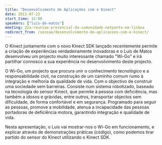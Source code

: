 ```yaml
---
title: "Desenvolvimento de Aplicações com o Kinect"
date: 2011-07-23
start_time: 12:00
speakers: ["luis-de-matos"]
meeting: 22a-reuniao-presencial-da-comunidade-netponto-em-lisboa
redirect_from: /sessao/desenvolvimento-de-aplicacoes-com-o-kinect/
---
```


O Kinect juntamente com o novo Kinect SDK lançado recentemente permite a criação de experiências verdadeiramente inovadoras e o Luis de Matos desenvolveu um projecto muito interessante chamado "Wi-Go" e irá partilhar connosco a sua experiência no desenvolvimento deste projecto.

O Wi-Go, um projecto que procura unir o conhecimento tecnológico e a responsabilidade civil, na construção de um caminho comum rumo à integração e melhoria da qualidade de vida. Com o objectivo de construir uma sociedade sem barreiras. Consiste num sistema robotizado, baseado na tecnologia do sensor Kinect, que permite à pessoa com deficiência, mas também a idosos e grávidas, entre outros, transportar objectos sem dificuldade, de forma confortável e em segurança. Programado para seguir as pessoas, promove a mobilidade, atenua a incapacidade das pessoas portadoras de deficiência motora, garantindo integração e qualidade de vida.

Nesta apresentação, o Luis vai mostrar-nos o Wi-Go em funcionamento, e explicar através de demonstrações práticas (código), como podemos tirar partido do sensor do Kinect utilizando o Kinect SDK.
